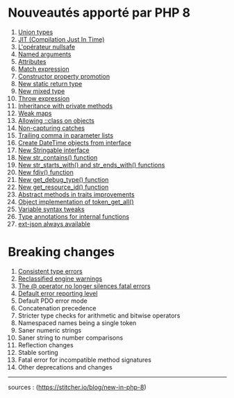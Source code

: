 # Nouveautés apporté par PHP 8

1. [Union types](./union_types.md)
2. [JIT (Compilation Just In Time)](./jit.md)
3. [L'opérateur nullsafe](./nullsafe_operator.md)
4. [Named arguments](./named_argument.md)
5. [Attributes](./attributes.md)
6. [Match expression](./match_expression.md)
7. [Constructor property promotion](./constructor_property_promotion.md)
8. [New static return type](./static_return_type.md)
9. [New mixed type](./mixed_type.md)
10. [Throw expression](./throw_expression.md)
11. [Inheritance with private methods](./inheritance_with_private_methods.md)
12. [Weak maps](./weak_maps.md)
13. [Allowing ::class on objects](./allowing_class_on_objects.md)
14. [Non-capturing catches](./non_capturing_catches.md)
15. [Trailing comma in parameter lists](./trailing_comma_in_parameter_lists.md)
16. [Create DateTime objects from interface](./create_datetime_from_interface.md)
17. [New Stringable interface](./stringable_interface.md)
18. [New str_contains() function](./str_contains_function.md)
19. [New str_starts_with() and str_ends_with() functions](./str_start_with_and_str_end_with_functions.md)
20. [New fdiv() function](./fdiv_function.md)
21. [New get_debug_type() function](./get_debug_type_function.md)
22. [New get_resource_id() function](./get_resource_id_function.md)
23. [Abstract methods in traits improvements](./abstract_methods_in_trait.md)
24. [Object implementation of token_get_all()](./token_get_all.md)
25. [Variable syntax tweaks](variable_syntax_tweaks.md)
26. [Type annotations for internal functions](type_annotation_for_iternal_functions.md)
27. [ext-json always available](ext_json_always_available.md)

# Breaking changes

1. [Consistent type errors](./breaking_changes/consistent_type_errors.md)
2. [Reclassified engine warnings](./breaking_changes/reclassified_engine_warnings.md)
3. [The @ operator no longer silences fatal errors](./breaking_changes/@_operator_no_longer_silences_fatal_errors.md)
4. [Default error reporting level](./breaking_changes/default_error_reporting.md)
5. Default PDO error mode
6. Concatenation precedence
7. Stricter type checks for arithmetic and bitwise operators
8. Namespaced names being a single token
9. Saner numeric strings
10. Saner string to number comparisons
11. Reflection changes
12. Stable sorting
13. Fatal error for incompatible method signatures
14. Other deprecations and changes

---
sources : (https://stitcher.io/blog/new-in-php-8)
